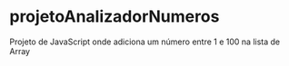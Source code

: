 # projetoAnalizadorNumeros
 Projeto de JavaScript onde adiciona um número entre 1 e 100 na lista de Array
